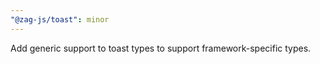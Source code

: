 ```yaml
---
"@zag-js/toast": minor
---
```


Add generic support to toast types to support framework-specific types.
